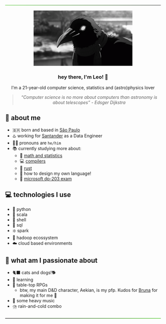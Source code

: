 <div align="center">
         <p align="center"><img src="https://github.com/leomoreno11/leomoreno11/blob/main/materials/green-to-black.png"/></p>
         <p align="center"><img width="320" alt="Matthew recieving a head rub" src="https://raw.githubusercontent.com/leomoreno11/leomoreno11/main/materials/crow.gif"/></p>
         <h3 align="center">hey there, I'm Leo! 👋</h3>
         <p align="center">I'm a 21-year-old computer science, statistics and (astro)physics lover</p>
         <blockquote> <i>“Computer science is no more about computers than astronomy is about telescopes” - Edsger Dijkstra</i> </blockquote>
</div>

## 🔭 about me
- 🇧🇷 born and based in [São Paulo](https://en.wikipedia.org/wiki/S%C3%A3o_Paulo)
- ♨️ working for [Santander](https://en.wikipedia.org/wiki/Banco_Santander) as a Data Engineer
- 🧛‍♂️ pronouns are `he/him`
- 📚 currently studying more about:
    - 🧮 [math and statistics](https://en.wikipedia.org/wiki/Statistics)
    - 💻 [compilers](https://en.wikipedia.org/wiki/Compiler)
    - 🦀 [rust](https://www.rust-lang.org/)
    - 📝 how to design my own language!
    - 🥇 [microsoft dp-203 exam](https://learn.microsoft.com/en-us/certifications/exams/dp-203/)

## 💻 technologies I use
- 🐍 python
- 🍓 scala
- 🐚 shell
- 🧰 sql
- ❇️ spark
- 🐘 hadoop ecossystem
- ☁️ cloud based environments

## 🖤 what am I passionate about
- 🐈‍⬛ cats and dogs!🐕 
- 📖 learning
- 🎲 table-top RPGs
    - btw, my main D&D character, Aekian, is my pfp. Kudos for [Bruna](https://instagram.com/lucipuurr_?igshid=MzRlODBiNWFlZA==) for making it for me 🖤
- 🎸 some heavy music
- ⛈️ rain-and-cold combo

<p align="center"><img src="https://github.com/leomoreno11/leomoreno11/blob/main/materials/black-to-green.png"/></p>
